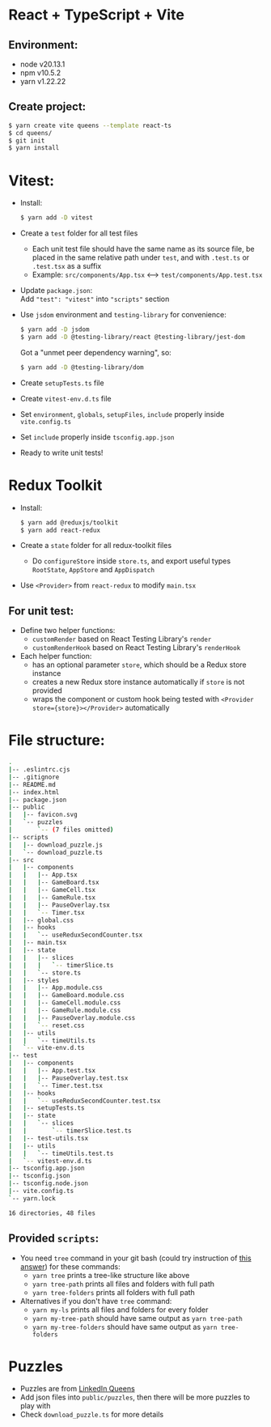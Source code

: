 # React + TypeScript + Vite

## Environment:
- node v20.13.1
- npm v10.5.2
- yarn v1.22.22

## Create project:
```bash
$ yarn create vite queens --template react-ts
$ cd queens/
$ git init
$ yarn install
```

# Vitest:
- Install:
  ```bash
  $ yarn add -D vitest
  ```

- Create a `test` folder for all test files
  - Each unit test file should have the same name as its source file, be placed in the same relative path under `test`, and with `.test.ts` or `.test.tsx` as a suffix
  - Example: `src/components/App.tsx` <--> `test/components/App.test.tsx`

- Update `package.json`:\
  Add `"test": "vitest"` into `"scripts"` section

- Use `jsdom` environment and `testing-library` for convenience:
  ```bash
  $ yarn add -D jsdom
  $ yarn add -D @testing-library/react @testing-library/jest-dom
  ```
  Got a "unmet peer dependency warning", so:
  ```bash
  $ yarn add -D @testing-library/dom
  ```

- Create `setupTests.ts` file

- Create `vitest-env.d.ts` file

- Set `environment`, `globals`, `setupFiles`, `include` properly inside `vite.config.ts`

- Set `include` properly inside `tsconfig.app.json`

- Ready to write unit tests!

# Redux Toolkit
- Install:
  ```bash
  $ yarn add @reduxjs/toolkit
  $ yarn add react-redux
  ```

- Create a `state` folder for all redux-toolkit files
  - Do `configureStore` inside `store.ts`, and export useful types `RootState`, `AppStore` and `AppDispatch`

- Use `<Provider>` from `react-redux` to modify `main.tsx`

## For unit test:
- Define two helper functions:
  - `customRender` based on React Testing Library's `render`
  - `customRenderHook` based on React Testing Library's `renderHook`
- Each helper function:
  - has an optional parameter `store`, which should be a Redux store instance
  - creates a new Redux store instance automatically if `store` is not provided
  - wraps the component or custom hook being tested with `<Provider store={store}></Provider>` automatically

# File structure:
```bash
.
|-- .eslintrc.cjs
|-- .gitignore
|-- README.md
|-- index.html
|-- package.json
|-- public
|   |-- favicon.svg
|   `-- puzzles
|       `-- (7 files omitted)
|-- scripts
|   |-- download_puzzle.js
|   `-- download_puzzle.ts
|-- src
|   |-- components
|   |   |-- App.tsx
|   |   |-- GameBoard.tsx
|   |   |-- GameCell.tsx
|   |   |-- GameRule.tsx
|   |   |-- PauseOverlay.tsx
|   |   `-- Timer.tsx
|   |-- global.css
|   |-- hooks
|   |   `-- useReduxSecondCounter.tsx
|   |-- main.tsx
|   |-- state
|   |   |-- slices
|   |   |   `-- timerSlice.ts
|   |   `-- store.ts
|   |-- styles
|   |   |-- App.module.css
|   |   |-- GameBoard.module.css
|   |   |-- GameCell.module.css
|   |   |-- GameRule.module.css
|   |   |-- PauseOverlay.module.css
|   |   `-- reset.css
|   |-- utils
|   |   `-- timeUtils.ts
|   `-- vite-env.d.ts
|-- test
|   |-- components
|   |   |-- App.test.tsx
|   |   |-- PauseOverlay.test.tsx
|   |   `-- Timer.test.tsx
|   |-- hooks
|   |   `-- useReduxSecondCounter.test.tsx
|   |-- setupTests.ts
|   |-- state
|   |   `-- slices
|   |       `-- timerSlice.test.ts
|   |-- test-utils.tsx
|   |-- utils
|   |   `-- timeUtils.test.ts
|   `-- vitest-env.d.ts
|-- tsconfig.app.json
|-- tsconfig.json
|-- tsconfig.node.json
|-- vite.config.ts
`-- yarn.lock

16 directories, 48 files
```

## Provided `scripts`:
- You need `tree` command in your git bash (could try instruction of [this answer](https://superuser.com/questions/531592/how-to-add-the-tree-command-to-git-bash-in-windows#1141489)) for these commands:
  - `yarn tree` prints a tree-like structure like above
  - `yarn tree-path` prints all files and folders with full path
  - `yarn tree-folders` prints all folders with full path
- Alternatives if you don't have `tree` command:
  - `yarn my-ls` prints all files and folders for every folder
  - `yarn my-tree-path` should have same output as `yarn tree-path`
  - `yarn my-tree-folders` should have same output as `yarn tree-folders`

# Puzzles
- Puzzles are from [LinkedIn Queens](https://www.linkedin.com/games/queens/)
- Add json files into `public/puzzles`, then there will be more puzzles to play with
- Check `download_puzzle.ts` for more details